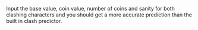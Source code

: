 Input the base value, coin value, number of coins and sanity for both clashing characters and you should get a more accurate prediction than the built in clash predictor.
